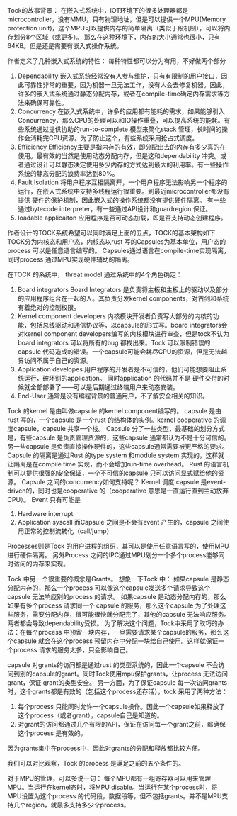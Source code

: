 Tock的故事背景：
在嵌入式系统中，IOT环境下的很多处理器都是microcontroller，没有MMU，只有物理地址，但是可以提供一个MPU(Memory protection unit)，这个MPU可以提供内存的简单隔离（类似于段机制），可以将内存划分8个区域（或更多）。
那么在这种环境下，内存的大小通常也很小，只有64KB。但是还是需要有嵌入式操作系统。

作者定义了几种嵌入式系统的特性：
每种特性都可以分为有用，不好做两个部分
1. Dependability
 嵌入式系统经常没有人参与维护，只有有限制的用户接口，因此可靠性非常的重要，因为机器一旦无法工作，没有人会去修复机器。因此，许多的嵌入式系统通过静态分配内存，或者在compile-time确定内存需求等方法来确保可靠性。
2. Concurrency
在嵌入式系统中，许多的应用都有能耗的需求，如果能够引入Concurrency，那么CPU的处理可以和IO操作重叠，可以提高系统的能耗。有些系统通过提供协助的run-to-complete 模型来简化stack 管理，长时间的操作会消耗完CPU资源。为了防止这个，有些系统采用抢占式调度。
3. Efficiency
Efficiency主要是指内存的有效，即分配出去的内存有多少真的在使用。最有效的当然是使用动态分配内存，但是这和dependability 冲突。或者通过设计可以静态决定使用多少内存的方式达到最大的利用率。有一些操作系统的静态分配的浪费率达到80%。
4. Fault Isolation
将用户程序互相隔离开，一个用户程序无法影响另一个程序的运行，在嵌入式系统中支持多线程运行很重要。到最近microcontroller都没有提供 硬件的保护机制，因此嵌入式的操作系统都没有提供硬件隔离。 有一些通过bytecode interpreter，有一些通过API设计和guardregion 保证。
5. loadable applicaiton
应用程序是否可动态加载，即是否支持动态创建程序。

作者设计的TOCK系统希望可以同时满足上面的五点，TOCK的基本架构如下
TOCK分为内核态和用户态，内核态以rust 写的Capsules为基本单位，用户态的process 可以是任意语言编写的。
Capsules通过语言在compile-time实现隔离，同时process 通过MPU实现硬件辅助的隔离。

在TOCK 的系统中， threat model 通过系统中的4个角色确定：
1. Board integrators
Board Integrators 是负责将主板和主板上的驱动以及部分的应用程序组合在一起的人。其负责分发kernel components，对古剑和系统有着绝对的控制权限。
2. Kernel component developers
内核模块开发者负责写大部分的内核的功能，包括总线驱动和通信协议等，以capsule的形式写。board integrators会对kernel component developers编写的内核模块进行审查，但是tock不认为board integrators 可以将所有的bug 都找出来。Tock 可以限制错误的capsule 代码造成的错误。一个capsule可能会耗尽CPU的资源，但是无法越界访问不属于自己的资源。
3. Application developes
用户程序的开发者是不可信的，他们可能想要阻止系统运行，破坏别的application。 同时application 的代码并不是 硬件交付的时候就全部部署了——可以是后期通过终端用户来动态安装。
4. End-User
通常是没有编程背景的普通用户，不了解安全相关的知识。

Tock 的kernel 是由叫做capsule 的kernel component编写的。 capsule 是由rust 写的，一个capsule 是一个rust 的结构体的实例。kernel cooperative 的调度capsule，capsule 共享一个栈。
Capsule 分了一些类型，最基础的划分方式是，有些capsule 是负责管理资源的，这些capsule 通常都认为不是十分可信的。 另一些capsule 是负责直接操作硬件的，这些capsule通常需要被更严格的要求。Capsule 的隔离是通过Rust 的type system 和module system 实现的，这样就让隔离是在compile time 实现，而不会增加run-time overhead。
Rust 的语言机制可以提供很强的安全保证，一个不可信的capsule 只可以访问显式赋给他的资源。
Capsule 之间的concurrency如何支持呢？
Kernel 调度 capsule 是event-driven的，同时也是cooperative 的（cooperative 意思是一直运行直到主动放弃CPU）。
Event 只有可能是
1. Hardware interrupt
2. Application syscall
而Capsule 之间是不会有event 产生的，capsule 之间使用正常的控制流转化（call/jump）

Processes则是Tock 的用户进程的组织，其可以是使用任意语言写的，使用MPU进行硬件隔离。
另外Process 之间的IPC通过MPU划分一个多个process能够同时访问的内存来实现。

Tock 中另一个很重要的概念是Grants。
想象一下Tock 中：
如果capsule 是静态分配内存的，那么一个process 可以像这个capsule发送多个请求导致这个capsule 无法响应别的process 的请求。
如果capsule 是动态分配内存的，那么如果有多个process 请求同一个 capsule 的服务，那么这个capsule 为了处理这些服务，需要分配内存，很可能很快就分配完了，其他的capsule 无法响应服务。
两者都会导致dependability受损。
为了解决这个问题，Tock中采用了取巧的办法：在每个process 中预留一块内存，一旦需要请求某个capsule的服务，那么这个capsule 就会在这个process 预留内存中分配一块给自己使用。这样就保证一个process 请求的服务太多，只会影响自己。

capsule 对grants的访问都是通过rust 的类型系统的，因此一个capsule 不会访问到别的capsule的grant。同时Tock使用mpu保护grants，让process 无法访问grant，保证 grant的类型安全。
另一方面，为了保证capsule 每一次访问grants时，这个grants都是有效的（包括这个process还存活），tock 采用了两种方法：
1. 每个process 只能同时允许一个capsule操作。因此一个capsule如果释放了这个process（或者grant），capsule自己是知道的。
2. 对grant的访问都通过几个有限的API，保证在访问每一个grant之前，都确保这个process 是有效的。

因为grants集中在process中，因此对grants的分配和释放都比较方便。

我们可以对比观察，Tock 的process 是满足之前的五个条件的。

对于MPU的管理，可以多说一句：
每个MPU都有一组寄存器可以用来管理MPU。当运行在kernel态时，将MPU disable。当运行在某个process时，将MPU设置为这个process 的代码段，数据段等，但不包括grants。并不是MPU支持几个region，就最多支持多少个process。
